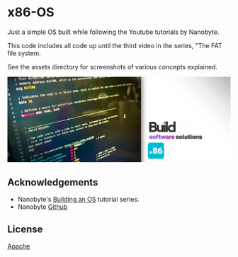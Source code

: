 # x86-OS

Just a simple OS built while following the Youtube tutorials by Nanobyte.

This code includes all code up until the third video in the series, "The FAT file system.

See the assets directory for screenshots of various concepts explained.

![Project Image](https://github.com/DollaHane/x86-OS/blob/main/assets/Thumbnail.png)

## Acknowledgements

- Nanobyte's [Building an OS](https://www.youtube.com/watch?v=9t-SPC7Tczc&list=PLFjM7v6KGMpiH2G-kT781ByCNC_0pKpPN) tutorial series.
- Nanobyte [Github](https://github.com/nanobyte-dev)

## License

[Apache](http://www.apache.org/licenses/)
